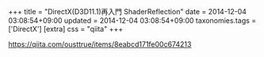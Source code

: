 +++
title = "DirectX(D3D11.1)再入門 ShaderReflection"
date = 2014-12-04 03:08:54+09:00
updated = 2014-12-04 03:08:54+09:00
taxonomies.tags = ['DirectX']
[extra]
css = "qiita"
+++

<https://qiita.com/ousttrue/items/8eabcd171fe00c674213>



